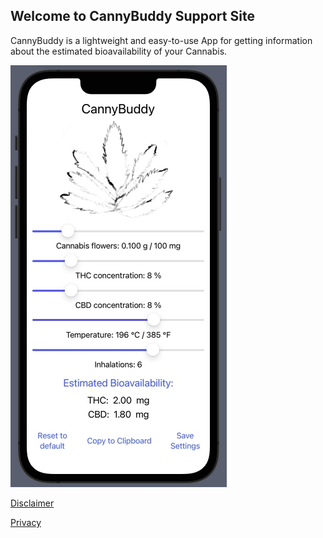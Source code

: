 ## Welcome to CannyBuddy Support Site

CannyBuddy is a lightweight and easy-to-use App for getting information about the estimated bioavailability of your Cannabis.


<img src="Images/example.jpeg" alt="hi" class="inline"/>


[Disclaimer](https://martinssoftwareloesungen.github.io/Disclaimer.html)

[Privacy](https://martinssoftwareloesungen.github.io/Privacy.html)


